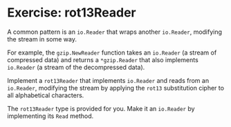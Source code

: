 # Exercise: rot13Reader

A common pattern is an `io.Reader` that wraps another `io.Reader`, modifying the stream in some way.

For example, the `gzip.NewReader` function takes an `io.Reader` (a stream of compressed data) and returns a `*gzip.Reader` that also implements `io.Reader` (a stream of the decompressed data).

Implement a `rot13Reader` that implements `io.Reader` and reads from an `io.Reader`, modifying the stream by applying the `rot13` substitution cipher to all alphabetical characters.

The `rot13Reader` type is provided for you. Make it an `io.Reader` by implementing its `Read` method.
